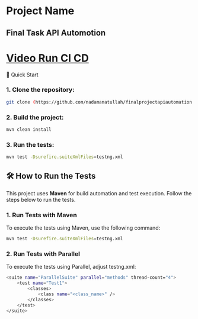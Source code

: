 # Project Name
Final Task API Automotion
---
# [Video Run CI CD](https://drive.google.com/drive/folders/1YUGzAJurxUgZGZRtEKc5lzaq3ACrcxvO?usp=drive_link)
🚀 Quick Start
### 1. Clone the repository:
```bash
git clone (https://github.com/nadamanatullah/finalprojectapiautomation.git)
```

### 2. Build the project:
```bash
mvn clean install
```

### 3. Run the tests:
```bash
mvn test -Dsurefire.suiteXmlFiles=testng.xml
```


## 🛠️ How to Run the Tests

This project uses **Maven** for build automation and test execution. Follow the steps below to run the tests.

### 1. Run Tests with Maven

To execute the tests using Maven, use the following command:

```bash
mvn test -Dsurefire.suiteXmlFiles=testng.xml
```

### 2. Run Tests with Parallel

To execute the tests using Parallel, adjust testng.xml:

```bash
<suite name="ParallelSuite" parallel="methods" thread-count="4">
    <test name="Test1">
        <classes>
            <class name="<class_name>" />
        </classes>
    </test>
</suite>
```
